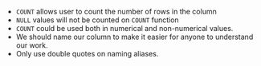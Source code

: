 - `COUNT` allows user to count the number of rows in the column
- `NULL` values will not be counted on `COUNT` function
- `COUNT` could be used both in numerical and non-numerical values.
- We should name our column to make it easier for anyone to understand our work.
- Only use double quotes on naming aliases.